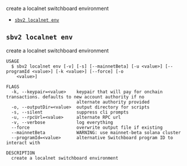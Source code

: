
create a localnet switchboard environment

* [`sbv2 localnet env`](#sbv2-localnet-env)

## `sbv2 localnet env`

create a localnet switchboard environment

```
USAGE
  $ sbv2 localnet env [-v] [-s] [--mainnetBeta] [-u <value>] [--programId <value>] [-k <value>] [--force] [-o
    <value>]

FLAGS
  -k, --keypair=<value>    keypair that will pay for onchain transactions. defaults to new account authority if no
                           alternate authority provided
  -o, --outputDir=<value>  output directory for scripts
  -s, --silent             suppress cli prompts
  -u, --rpcUrl=<value>     alternate RPC url
  -v, --verbose            log everything
  --force                  overwrite output file if existing
  --mainnetBeta            WARNING: use mainnet-beta solana cluster
  --programId=<value>      alternative Switchboard program ID to interact with

DESCRIPTION
  create a localnet switchboard environment
```
